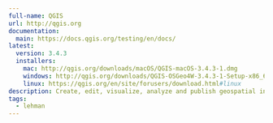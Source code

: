 ```yaml
---
full-name: QGIS
url: http://qgis.org
documentation: 
  main: https://docs.qgis.org/testing/en/docs/
latest:
  version: 3.4.3
  installers:
    mac: http://qgis.org/downloads/macOS/QGIS-macOS-3.4.3-1.dmg
    windows: http://qgis.org/downloads/QGIS-OSGeo4W-3.4.3-1-Setup-x86_64.exe
    linux: https://qgis.org/en/site/forusers/download.html#linux
description: Create, edit, visualize, analyze and publish geospatial information on Windows, Mac, and Linux with QGIS.
tags:
  - lehman
---
```

